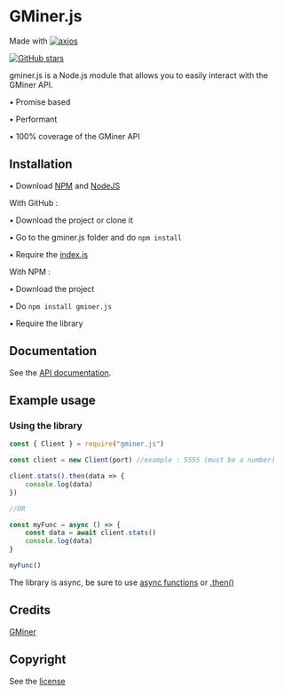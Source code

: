 # GMiner.js

Made with [![axios](https://img.shields.io/github/package-json/dependency-version/LockBlock-dev/gminer.js/axios)](https://www.npmjs.com/package/axios)

[![GitHub stars](https://img.shields.io/github/stars/LockBlock-dev/gminer.js.svg)](https://github.com/LockBlock-dev/gminer.js/stargazers)

gminer.js is a Node.js module that allows you to easily interact with the GMiner API.

• Promise based

• Performant

• 100% coverage of the GMiner API


## Installation

• Download [NPM](https://www.npmjs.com/get-npm) and [NodeJS](https://nodejs.org)

With GitHub :

• Download the project or clone it

• Go to the gminer.js folder and do `npm install`

• Require the [index.js](/index.js)

With NPM :

• Download the project

• Do `npm install gminer.js`

• Require the library


## Documentation

See the [API documentation](/API.md).


## Example usage

### Using the library

```js
const { Client } = require("gminer.js")

const client = new Client(port) //example : 5555 (must be a number)

client.stats().then(data => {
    console.log(data)
})

//OR

const myFunc = async () => {
    const data = await client.stats()
    console.log(data)
}

myFunc()
```

The library is async, be sure to use [async functions](https://developer.mozilla.org/en-US/docs/Web/JavaScript/Reference/Statements/async_function#syntax) or [.then()](https://developer.mozilla.org/en-US/docs/Web/JavaScript/Reference/Global_Objects/Promise/then#syntax)


## Credits

[GMiner](https://github.com/develsoftware/GMinerRelease)


## Copyright

See the [license](/LICENSE)